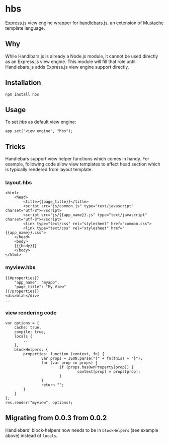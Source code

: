 # hbs #

[Express.js](http://github.com/visionmedia/express) view engine wrapper for
[handlebars.js](http://github.com/wycats/handlebars.js), an extension of
[Mustache](http://mustache.github.com/) template language.

## Why ##

While Handlbars.js is already a Node.js module, it cannot be used directly as
an Express.js view engine. This module will fill that role until Handlebars.js
adds Express.js view engine support directly.
	
## Installation ##

	npm install hbs

## Usage ##

To set *hbs* as default view engine:
	
	app.set("view engine", "hbs");

## Tricks ##

Handlebars support view helper functions which comes in handy. For example, following
code allow view templates to affect head section which is typically rendered from layout
template.

### layout.hbs ###
	
	<html>
		<head>
			<title>{{page_title}}</title>
			<script src="js/common.js" type="text/javascript" charset="utf-8"></script>
			<script src="js/{{app_name}}.js" type="text/javascript" charset="utf-8"></script>
			<link type="text/css" rel="stylesheet" href="common.css">
			<link type="text/css" rel="stylesheet" href="{{app_name}}.css">
		</head>
		<body>
		{{{body}}}
		</body>
	</html>
		
### myview.hbs ###
	
	{{#properties}}
		"app_name": "myapp",
		"page_title": "My View"
	{{/properties}}
	<div>blah</div>
	...
		
### view rendering code ###
  
	var options = {
		cache: true,
		compile: true,
		locals {
			...
		},
		blockHelpers: {
			properties: function (context, fn) {
					var props = JSON.parse("{" + fn(this) + "}");
					for (var prop in props) {
							if (props.hasOwnProperty(prop)) {
									context[prop] = props[prop];
							}
					}
					return "";
			}
		}
	};
	res.render("myview", options);

## Migrating from 0.0.3 from 0.0.2 ##

Handlebars' block-helpers now needs to be in `blockHelpers` (see example above) instead of `locals`.
